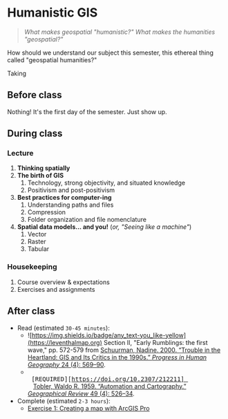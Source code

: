 # Humanistic GIS

>*What makes geospatial "humanistic?" What makes the humanities "geospatial?"*

How should we understand our subject this semester, this ethereal thing called "geospatial humanities?"

Taking 

## Before class

Nothing! It's the first day of the semester. Just show up.

## During class

### Lecture

1. **Thinking spatially**
2. **The birth of GIS**
   1. Technology, strong objectivity, and situated knowledge
   2. Positivism and post-positivism
3. **Best practices for computer-ing**
   1. Understanding paths and files
   2. Compression
   3. Folder organization and file nomenclature
4. **Spatial data models... and you!** (*or, "Seeing like a machine"*)
   1. Vector
   2. Raster
   3. Tabular

### Housekeeping

1. Course overview & expectations
2. Exercises and assignments

## After class

* Read (estimated `30-45 minutes`):
  * ![https://img.shields.io/badge/any_text-you_like-yellow](https://leventhalmap.org) Section II, "Early Rumblings: the first wave," pp. 572-579 from [Schuurman, Nadine. 2000. “Trouble in the Heartland: GIS and Its Critics in the 1990s.” *Progress in Human Geography* 24 (4): 569–90](https://doi.org/10.1191/030913200100189111).
  * <kbd> <br> [REQUIRED][https://doi.org/10.2307/212211] <br> </kbd> [Tobler, Waldo R. 1959. “Automation and Cartography.” *Geographical Review* 49 (4): 526–34](https://doi.org/10.2307/212211).
* Complete (estimated `2-3 hours`):
  * [Exercise 1: Creating a map with ArcGIS Pro](./exercises/ArcGISPro_Basics_India_V3.1.3.pdf)